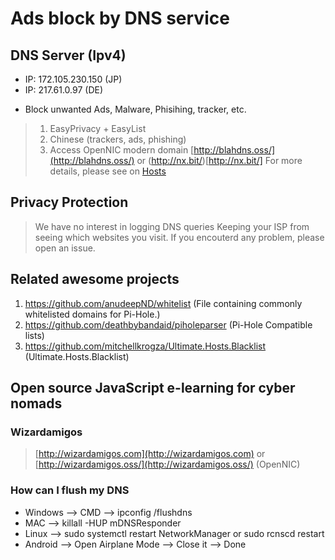 # Ads block by DNS service

## DNS Server (Ipv4)
- IP: 172.105.230.150 (JP)
- IP: 217.61.0.97 (DE)

* Block unwanted Ads, Malware, Phisihing, tracker, etc.
> 1. EasyPrivacy + EasyList
> 2. Chinese (trackers, ads, phishing)
> 3. Access OpenNIC modern domain [http://blahdns.oss/](http://blahdns.oss/) or (http://nx.bit/)[http://nx.bit/]
> For more details, please see on [Hosts](https://github.com/ookangzheng/blahdns/tree/master/hosts)

## Privacy Protection
> We have no interest in logging DNS queries
> Keeping your ISP from seeing which websites you visit.
> If you encouterd any problem, please open an issue.

## Related awesome projects
1. https://github.com/anudeepND/whitelist (File containing commonly whitelisted domains for Pi-Hole.)
2. https://github.com/deathbybandaid/piholeparser (Pi-Hole Compatible lists)
3. https://github.com/mitchellkrogza/Ultimate.Hosts.Blacklist (Ultimate.Hosts.Blacklist)

## Open source JavaScript e-learning for cyber nomads
### Wizardamigos 
> [http://wizardamigos.com](http://wizardamigos.com) or [http://wizardamigos.oss/](http://wizardamigos.oss/) (OpenNIC)

### How can I flush my DNS 
* Windows --> CMD --> ipconfig /flushdns 
* MAC --> killall -HUP mDNSResponder 
* Linux --> sudo systemctl restart NetworkManager or sudo rcnscd restart 
* Android --> Open Airplane Mode --> Close it --> Done 